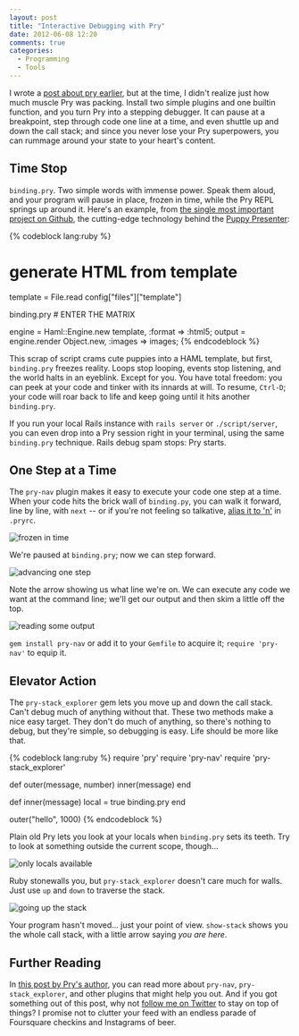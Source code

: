 ```yaml
---
layout: post
title: "Interactive Debugging with Pry"
date: 2012-06-08 12:20
comments: true
categories: 
  - Programming
  - Tools
---
```


I wrote a [post about pry earlier](http://www.alanmacdougall.com/blog/2012/03/27/using-vim-slime-with-pry-for-repl-perfection/),
but at the time, I didn't realize just how much muscle Pry was packing. Install
two simple plugins and one builtin function, and you turn Pry into a stepping
debugger. It can pause at a breakpoint, step through code one line at a time,
and even shuttle up and down the call stack; and since you never lose your Pry
superpowers, you can rummage around your state to your heart's content.

<!-- more -->

## Time Stop

`binding.pry`. Two simple words with immense power. Speak them aloud, and your
program will pause in place, frozen in time, while the Pry REPL springs up
around it. Here's an example, from [the single most important project on Github](https://github.com/amacdougall/puppy-presenter),
the cutting-edge technology behind the [Puppy Presenter](/puppies/):

{% codeblock lang:ruby %}
# generate HTML from template
template = File.read config["files"]["template"]

binding.pry # ENTER THE MATRIX

engine = Haml::Engine.new template, :format => :html5;
output = engine.render Object.new, :images => images;
{% endcodeblock %}

This scrap of script crams cute puppies into a HAML template, but first,
`binding.pry` freezes reality. Loops stop looping, events stop listening, and
the world halts in an eyeblink. Except for you. You have total freedom: you can
peek at your code and tinker with its innards at will. To resume, `Ctrl-D`; your
code will roar back to life and keep going until it hits another `binding.pry`.

If you run your local Rails instance with `rails server` or `./script/server`,
you can even drop into a Pry session right in your terminal, using the same
`binding.pry` technique. Rails debug spam stops: Pry starts.

## One Step at a Time

The `pry-nav` plugin makes it easy to execute your code one step at a time. When
your code hits the brick wall of `binding.py`, you can walk it forward, line by
line, with `next` -- or if you're not feeling so talkative, [alias it to 'n'](https://github.com/nixme/pry-nav#pry-nav)
in `.pryrc`.

![frozen in time](/post_content/2012-06-08-interactive-debugging-with-pry/pry_debugging_002.png)

We're paused at `binding.pry`; now we can step forward.

![advancing one step](/post_content/2012-06-08-interactive-debugging-with-pry/pry_debugging_003.png)

Note the arrow showing us what line we're on. We can execute any code we want at
the command line; we'll get our output and then skim a little off the top.

![reading some output](/post_content/2012-06-08-interactive-debugging-with-pry/pry_debugging_004.png)

`gem install pry-nav` or add it to your `Gemfile` to acquire it; `require
'pry-nav'` to equip it.

## Elevator Action

The `pry-stack_explorer` gem lets you move up and down the call stack. Can't
debug much of anything without that. These two methods make a nice easy target.
They don't do much of anything, so there's nothing to debug, but they're simple,
so debugging is easy. Life should be more like that.

{% codeblock lang:ruby %}
require 'pry'
require 'pry-nav'
require 'pry-stack_explorer'

def outer(message, number)
  inner(message)
end

def inner(message)
  local = true
  binding.pry
end

outer("hello", 1000)
{% endcodeblock %}

Plain old Pry lets you look at your locals when `binding.pry` sets its teeth.
Try to look at something outside the current scope, though...

![only locals available](/post_content/2012-06-08-interactive-debugging-with-pry/pry_debugging_005.png)

Ruby stonewalls you, but `pry-stack_explorer` doesn't care much for walls. Just
use `up` and `down` to traverse the stack.

![going up the stack](/post_content/2012-06-08-interactive-debugging-with-pry/pry_debugging_006.png)

Your program hasn't moved... just your point of view. `show-stack` shows you the
whole call stack, with a little arrow saying _you are here_.

## Further Reading

In [this post by Pry's author](http://banisterfiend.wordpress.com/2012/02/14/the-pry-ecosystem/),
you can read more about `pry-nav`, `pry-stack_explorer`, and other plugins that
might help you out. And if you got something out of this post, why not [follow me on Twitter](https://twitter.com/alan_macdougall)
to stay on top of things? I promise not to clutter your feed with an endless
parade of Foursquare checkins and Instagrams of beer.

